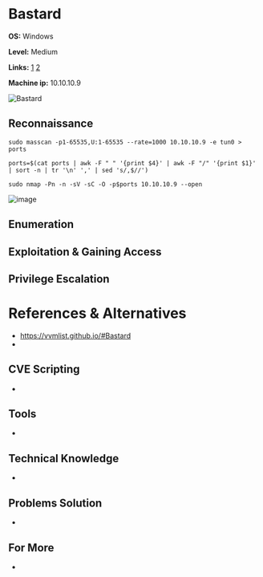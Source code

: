 # Bastard 

**OS:** Windows

**Level:** Medium

**Links:** [1](https://www.hackthebox.com/machines/Bastard)  [2](https://app.hackthebox.com/machines/Bastard)

**Machine ip:** 10.10.10.9

![Bastard](https://github.com/h4md153v63n/CTFs/assets/5091265/84d54684-632c-4ac5-ac8e-146a4b2d7267)


## Reconnaissance
```
sudo masscan -p1-65535,U:1-65535 --rate=1000 10.10.10.9 -e tun0 > ports

ports=$(cat ports | awk -F " " '{print $4}' | awk -F "/" '{print $1}' | sort -n | tr '\n' ',' | sed 's/,$//')

sudo nmap -Pn -n -sV -sC -O -p$ports 10.10.10.9 --open
```

![image](https://github.com/h4md153v63n/CTFs/assets/5091265/3af46416-e08d-4b5c-bdfb-0d8a16c4e1fb)





## Enumeration
 


## Exploitation & Gaining Access



## Privilege Escalation



# References & Alternatives
+ https://vvmlist.github.io/#Bastard
+ 


## CVE Scripting
+ 


## Tools
+  


## Technical Knowledge
+  


## Problems Solution
+ 


## For More
+ 
